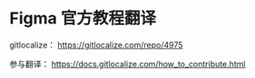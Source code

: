 # Figma 官方教程翻译

gitlocalize：
https://gitlocalize.com/repo/4975

参与翻译：
https://docs.gitlocalize.com/how_to_contribute.html

